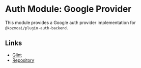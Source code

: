 # Auth Module: Google Provider

This module provides a Google auth provider implementation for `@kozmoai/plugin-auth-backend`.

## Links

- [Glint](https://glint.io)
- [Repository](https://github.com/kozmoai/glint/tree/master/plugins/auth-backend-module-google-provider)
